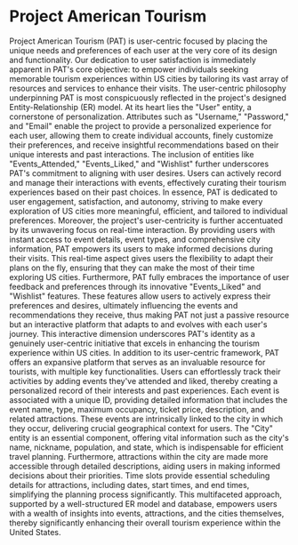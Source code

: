 # Project American Tourism
Project American Tourism (PAT) is user-centric focused by placing the unique needs and preferences of each user at the very core of its design and functionality. Our dedication to user satisfaction is immediately apparent in PAT's core objective: to empower individuals seeking memorable tourism experiences within US cities by tailoring its vast array of resources and services to enhance their visits.
The user-centric philosophy underpinning PAT is most conspicuously reflected in the project's designed Entity-Relationship (ER) model. At its heart lies the "User" entity, a cornerstone of personalization. Attributes such as "Username," "Password," and "Email" enable the project to provide a personalized experience for each user, allowing them to create individual accounts, finely customize their preferences, and receive insightful recommendations based on their unique interests and past interactions. The inclusion of entities like "Events_Attended," "Events_Liked," and "Wishlist" further underscores PAT's commitment to aligning with user desires. Users can actively record and manage their interactions with events, effectively curating their tourism experiences based on their past choices. In essence, PAT is dedicated to user engagement, satisfaction, and autonomy, striving to make every exploration of US cities more meaningful, efficient, and tailored to individual preferences.
Moreover, the project's user-centricity is further accentuated by its unwavering focus on real-time interaction. By providing users with instant access to event details, event types, and comprehensive city information, PAT empowers its users to make informed decisions during their visits. This real-time aspect gives users the flexibility to adapt their plans on the fly, ensuring that they can make the most of their time exploring US cities. Furthermore, PAT fully embraces the importance of user feedback and preferences through its innovative "Events_Liked" and "Wishlist" features. These features allow users to actively express their preferences and desires, ultimately influencing the events and recommendations they receive, thus making PAT not just a passive resource but an interactive platform that adapts to and evolves with each user's journey. This interactive dimension underscores PAT's identity as a genuinely user-centric initiative that excels in enhancing the tourism experience within US cities.
In addition to its user-centric framework, PAT offers an expansive platform that serves as an invaluable resource for tourists, with multiple key functionalities. Users can effortlessly track their activities by adding events they've attended and liked, thereby creating a personalized record of their interests and past experiences. Each event is associated with a unique ID, providing detailed information that includes the event name, type, maximum occupancy, ticket price, description, and related attractions. These events are intrinsically linked to the city in which they occur, delivering crucial geographical context for users. The "City" entity is an essential component, offering vital information such as the city's name, nickname, population, and state, which is indispensable for efficient travel planning. Furthermore, attractions within the city are made more accessible through detailed descriptions, aiding users in making informed decisions about their priorities. Time slots provide essential scheduling details for attractions, including dates, start times, and end times, simplifying the planning process significantly. This multifaceted approach, supported by a well-structured ER model and database, empowers users with a wealth of insights into events, attractions, and the cities themselves, thereby significantly enhancing their overall tourism experience within the United States.
